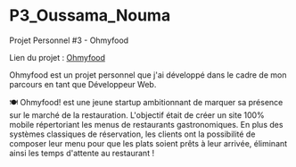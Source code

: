 # P3_Oussama_Nouma

Projet Personnel #3 - Ohmyfood

Lien du projet : [Ohmyfood](https://oussamanouma.github.io/OussamaNouma_3_17032021/)

<p>Ohmyfood est un projet personnel que j'ai développé dans le cadre de mon parcours en tant que Développeur Web.</p>
<p> 🍽 Ohmyfood! est une jeune startup ambitionnant de marquer sa présence sur le marché de la restauration. L'objectif était de créer un site 100% mobile répertoriant les menus de restaurants gastronomiques. En plus des systèmes classiques de réservation, les clients ont la possibilité de composer leur menu pour que les plats soient prêts à leur arrivée, éliminant ainsi les temps d'attente au restaurant !</p>
